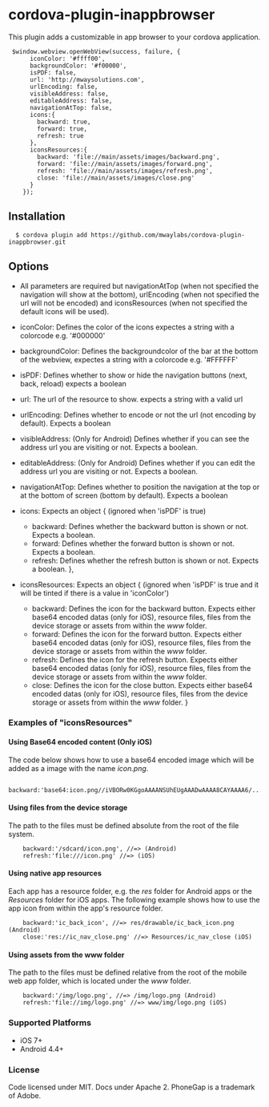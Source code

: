# cordova-plugin-inappbrowser

This plugin adds a customizable in app browser to your cordova application.

```
 $window.webview.openWebView(success, failure, {
      iconColor: '#ffff00',
      backgroundColor: '#f00000',
      isPDF: false,
      url: 'http://mwaysolutions.com',
      urlEncoding: false,
      visibleAddress: false,
      editableAddress: false,
      navigationAtTop: false,
      icons:{
        backward: true,
        forward: true,
        refresh: true
      },
      iconsResources:{
        backward: 'file://main/assets/images/backward.png',
        forward: 'file://main/assets/images/forward.png',
        refresh: 'file://main/assets/images/refresh.png',
        close: 'file://main/assets/images/close.png'
      }
    });
```

## Installation
```
  $ cordova plugin add https://github.com/mwaylabs/cordova-plugin-inappbrowser.git
```

## Options
- All parameters are required but navigationAtTop (when not specified the navigation will show at the bottom), urlEncoding (when not specified the url will not be encoded) and iconsResources (when not specified the default icons will be used).

- iconColor: Defines the color of the icons expectes a string with a colorcode e.g. '#000000'
- backgroundColor: Defines the backgroundcolor of the bar at the bottom of the webview, expectes a string with a colorcode e.g. '#FFFFFF'
- isPDF: Defines whether to show or hide the navigation buttons (next, back, reload) expects a boolean
- url: The url of the resource to show. expects a string with a valid url
- urlEncoding: Defines whether to encode or not the url (not encoding by default). Expects a boolean
- visibleAddress: (Only for Android) Defines whether if you can see the address url you are visiting or not. Expects a boolean.
- editableAddress: (Only for Android) Defines whether if you can edit the address url you are visiting or not. Expects a boolean.
- navigationAtTop: Defines whether to position the navigation at the top or at the bottom of screen (bottom by default). Expects a boolean
- icons: Expects an object { (ignored when 'isPDF' is true)
  - backward: Defines whether the backward button is shown or not. Expects a boolean.
  - forward: Defines whether the forward button is shown or not. Expects a boolean.
  - refresh: Defines whether the refresh button is shown or not. Expects a boolean.
},
- iconsResources: Expects an object { (ignored when 'isPDF' is true and it will be tinted if there is a value in 'iconColor')
  - backward: Defines the icon for the backward button. Expects either base64 encoded datas (only for iOS), resource files, files from the device storage or assets from within the *www* folder.
  - forward: Defines the icon for the forward button. Expects either base64 encoded datas (only for iOS), resource files, files from the device storage or assets from within the *www* folder.
  - refresh: Defines the icon for the refresh button. Expects either base64 encoded datas (only for iOS), resource files, files from the device storage or assets from within the *www* folder.
  - close: Defines the icon for the close button. Expects either base64 encoded datas (only for iOS), resource files, files from the device storage or assets from within the *www* folder.
}

### Examples of "iconsResources"

#### Using Base64 encoded content (Only iOS)
The code below shows how to use a base64 encoded image which will be added as a image with the name *icon.png*.

```
    backward:'base64:icon.png//iVBORw0KGgoAAAANSUhEUgAAADwAAAA8CAYAAAA6/...'
```

#### Using files from the device storage
The path to the files must be defined absolute from the root of the file system.

```
    backward:'/sdcard/icon.png', //=> (Android)
    refresh:'file:///icon.png' //=> (iOS)
```

#### Using native app resources
Each app has a resource folder, e.g. the _res_ folder for Android apps or the _Resources_ folder for iOS apps. The following example shows how to use the app icon from within the app's resource folder.

```
    backward:'ic_back_icon', //=> res/drawable/ic_back_icon.png (Android)
    close:'res://ic_nav_close.png' //=> Resources/ic_nav_close (iOS)
```

#### Using assets from the www folder
The path to the files must be defined relative from the root of the mobile web app folder, which is located under the _www_ folder.

```
    backward:'/img/logo.png', //=> /img/logo.png (Android)
    refresh:'file://img/logo.png' //=> www/img/logo.png (iOS)
```

### Supported Platforms
- iOS 7+
- Android 4.4+

### License
Code licensed under MIT. Docs under Apache 2. PhoneGap is a trademark of Adobe.
